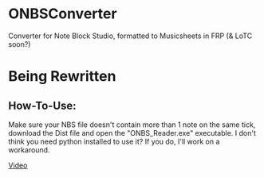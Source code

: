 # ONBSConverter
Converter for Note Block Studio, formatted to Musicsheets in FRP (& LoTC soon?)

# Being Rewritten

## How-To-Use:
Make sure your NBS file doesn't contain more than 1 note on the same tick, download the Dist file and open the "ONBS_Reader.exe" executable. I don't think you need python installed to use it? If you do, I'll work on a workaround.

[Video](https://youtu.be/R9s8pq3GCWA)
